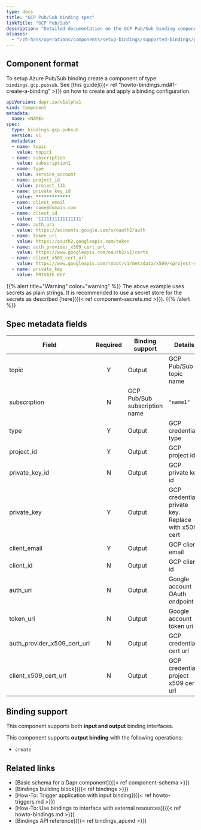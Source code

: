 ```yaml
---
type: docs
title: "GCP Pub/Sub binding spec"
linkTitle: "GCP Pub/Sub"
description: "Detailed documentation on the GCP Pub/Sub binding component"
aliases:
  - "/zh-hans/operations/components/setup-bindings/supported-bindings/gcppubsub/"
---
```


## Component format

To setup Azure Pub/Sub binding create a component of type `bindings.gcp.pubsub`. See [this guide]({{< ref "howto-bindings.md#1-create-a-binding" >}}) on how to create and apply a binding configuration.


```yaml
apiVersion: dapr.io/v1alpha1
kind: Component
metadata:
  name: <NAME>
spec:
  type: bindings.gcp.pubsub
  version: v1
  metadata:
  - name: topic
    value: topic1
  - name: subscription
    value: subscription1
  - name: type
    value: service_account
  - name: project_id
    value: project_111
  - name: private_key_id
    value: *************
  - name: client_email
    value: name@domain.com
  - name: client_id
    value: '1111111111111111'
  - name: auth_uri
    value: https://accounts.google.com/o/oauth2/auth
  - name: token_uri
    value: https://oauth2.googleapis.com/token
  - name: auth_provider_x509_cert_url
    value: https://www.googleapis.com/oauth2/v1/certs
  - name: client_x509_cert_url
    value: https://www.googleapis.com/robot/v1/metadata/x509/<project-name>.iam.gserviceaccount.com
  - name: private_key
    value: PRIVATE KEY
```
{{% alert title="Warning" color="warning" %}}
The above example uses secrets as plain strings. It is recommended to use a secret store for the secrets as described [here]({{< ref component-secrets.md >}}).
{{% /alert %}}

## Spec metadata fields

| Field              | Required  | Binding support | Details | Example |
|--------------------|:--------:|-----------| -----|---------|
| topic | Y | Output | GCP Pub/Sub topic name | `"topic1"` |
| subscription | N | GCP Pub/Sub subscription name | `"name1"` |
| type           | Y | Output | GCP credentials type  | `service_account`
| project_id     | Y | Output | GCP project id| `projectId`
| private_key_id | N | Output | GCP private key id | `"privateKeyId"`
| private_key    | Y | Output | GCP credentials private key. Replace with x509 cert | `12345-12345`
| client_email   | Y | Output | GCP client email  | `"client@email.com"`
| client_id      | N | Output | GCP client id | `0123456789-0123456789`
| auth_uri       | N | Output | Google account OAuth endpoint | `https://accounts.google.com/o/oauth2/auth`
| token_uri      | N | Output | Google account token uri | `https://oauth2.googleapis.com/token`
| auth_provider_x509_cert_url | N | Output |GCP credentials cert url | `https://www.googleapis.com/oauth2/v1/certs`
| client_x509_cert_url | N | Output | GCP credentials project x509 cert url | `https://www.googleapis.com/robot/v1/metadata/x509/<PROJECT_NAME>.iam.gserviceaccount.com`

## Binding support

This component supports both **input and output** binding interfaces.

This component supports **output binding** with the following operations:

- `create`

## Related links

- [Basic schema for a Dapr component]({{< ref component-schema >}})
- [Bindings building block]({{< ref bindings >}})
- [How-To: Trigger application with input binding]({{< ref howto-triggers.md >}})
- [How-To: Use bindings to interface with external resources]({{< ref howto-bindings.md >}})
- [Bindings API reference]({{< ref bindings_api.md >}})
